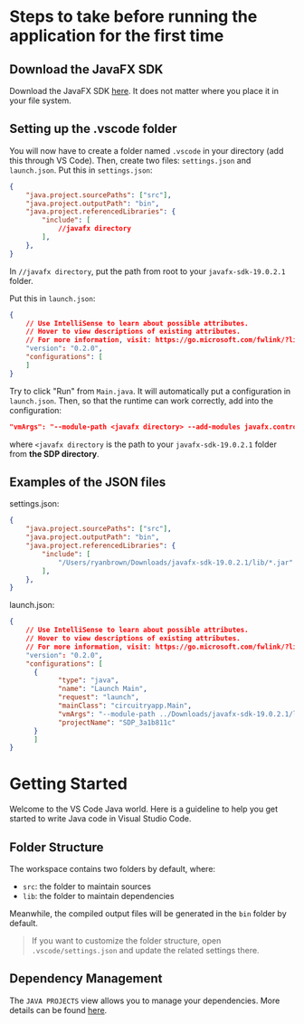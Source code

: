 # Steps to take before running the application for the first time

## Download the JavaFX SDK

Download the JavaFX SDK [here](https://gluonhq.com/products/javafx/). It does not matter where you place it in your file system.

## Setting up the .vscode folder

You will now have to create a folder named `.vscode` in your directory (add this through VS Code). Then, create two files: `settings.json` and `launch.json`. Put this in `settings.json`:

```json
{
    "java.project.sourcePaths": ["src"],
    "java.project.outputPath": "bin",
    "java.project.referencedLibraries": {
        "include": [
            //javafx directory
        ],
    },
}
```

In `//javafx directory`, put the path from root to your `javafx-sdk-19.0.2.1` folder.

Put this in `launch.json`:

```json
{
    // Use IntelliSense to learn about possible attributes.
    // Hover to view descriptions of existing attributes.
    // For more information, visit: https://go.microsoft.com/fwlink/?linkid=830387
    "version": "0.2.0",
    "configurations": [
    ]
}
```

Try to click "Run" from `Main.java`. It will automatically put a configuration in `launch.json`. Then, so that the runtime can work correctly, add into the configuration:

```json
"vmArgs": "--module-path <javafx directory> --add-modules javafx.controls,javafx.fxml",
```

where `<javafx directory` is the path to your `javafx-sdk-19.0.2.1` folder from **the SDP directory**.

## Examples of the JSON files

settings.json:
```json
{
    "java.project.sourcePaths": ["src"],
    "java.project.outputPath": "bin",
    "java.project.referencedLibraries": {
        "include": [
            "/Users/ryanbrown/Downloads/javafx-sdk-19.0.2.1/lib/*.jar"
        ],
    },
}
```

launch.json:
```json
{
    // Use IntelliSense to learn about possible attributes.
    // Hover to view descriptions of existing attributes.
    // For more information, visit: https://go.microsoft.com/fwlink/?linkid=830387
    "version": "0.2.0",
    "configurations": [
      {
            "type": "java",
            "name": "Launch Main",
            "request": "launch",
            "mainClass": "circuitryapp.Main",
            "vmArgs": "--module-path ../Downloads/javafx-sdk-19.0.2.1/lib --add-modules javafx.controls,javafx.fxml",
            "projectName": "SDP_3a1b811c"
      }
      ]
}
```

# Getting Started

Welcome to the VS Code Java world. Here is a guideline to help you get started to write Java code in Visual Studio Code.

## Folder Structure

The workspace contains two folders by default, where:

- `src`: the folder to maintain sources
- `lib`: the folder to maintain dependencies

Meanwhile, the compiled output files will be generated in the `bin` folder by default.

> If you want to customize the folder structure, open `.vscode/settings.json` and update the related settings there.

## Dependency Management

The `JAVA PROJECTS` view allows you to manage your dependencies. More details can be found [here](https://github.com/microsoft/vscode-java-dependency#manage-dependencies).
